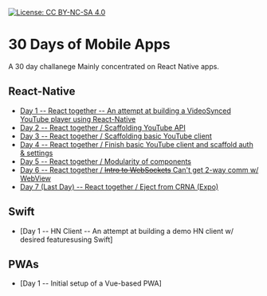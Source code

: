 [![License: CC BY-NC-SA 4.0](https://img.shields.io/badge/License-CC%20BY--NC--SA%204.0-lightgrey.svg)](https://creativecommons.org/licenses/by-nc-sa/4.0/)
# 30 Days of Mobile Apps
A 30 day challanege Mainly concentrated on React Native apps.

## React-Native
- [Day 1 -- React together -- An attempt at building a VideoSynced YouTube player using React-Native](react-together/README.md#day-1)
- [Day 2 -- React together / Scaffolding YouTube API](react-together/README.md#day-2)
- [Day 3 -- React together / Scaffolding basic YouTube client](react-together/README.md#day-3)
- [Day 4 -- React together / Finish basic YouTube client and scaffold auth & settings](react-together/README.md#day-4)
- [Day 5 -- React together / Modularity of components](react-together/README.md#day-5)
- [Day 6 -- React together / ~~Intro to WebSockets~~ Can't get 2-way comm w/ WebView](react-together/README.md#day-6)
- [Day 7 (Last Day) -- React together / Eject from CRNA (Expo)](react-together/README.md#day-7)

## Swift
- [Day 1 -- HN Client -- An attempt at building a demo HN client w/ desired featuresusing Swift]

## PWAs
- [Day 1 -- Initial setup of a Vue-based PWA]